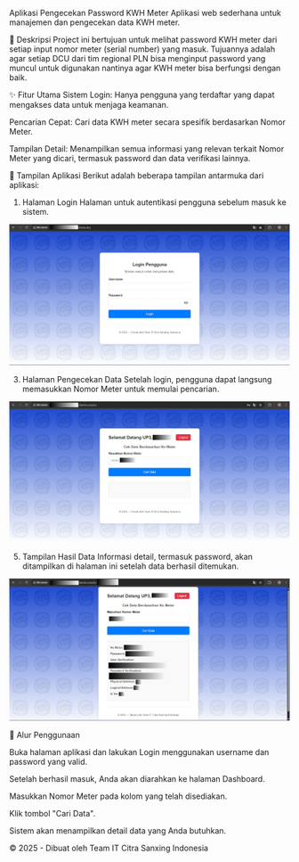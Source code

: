 Aplikasi Pengecekan Password KWH Meter
Aplikasi web sederhana untuk manajemen dan pengecekan data KWH meter.

📝 Deskripsi
Project ini bertujuan untuk melihat password KWH meter dari setiap input nomor meter (serial number) yang masuk. Tujuannya adalah agar setiap DCU dari tim regional PLN bisa menginput password yang muncul untuk digunakan nantinya agar KWH meter bisa berfungsi dengan baik.

✨ Fitur Utama
Sistem Login: Hanya pengguna yang terdaftar yang dapat mengakses data untuk menjaga keamanan.

Pencarian Cepat: Cari data KWH meter secara spesifik berdasarkan Nomor Meter.

Tampilan Detail: Menampilkan semua informasi yang relevan terkait Nomor Meter yang dicari, termasuk password dan data verifikasi lainnya.

📸 Tampilan Aplikasi
Berikut adalah beberapa tampilan antarmuka dari aplikasi:

1. Halaman Login
Halaman untuk autentikasi pengguna sebelum masuk ke sistem.

![Halaman Login](https://github.com/zazisaputra/project_meter_PLN/blob/main/img/Tampilan_login.png)

3. Halaman Pengecekan Data
Setelah login, pengguna dapat langsung memasukkan Nomor Meter untuk memulai pencarian.

![Halaman Pengecekan Data](https://github.com/zazisaputra/project_meter_PLN/blob/main/img/Pengecekan_SN.png)

5. Tampilan Hasil Data
Informasi detail, termasuk password, akan ditampilkan di halaman ini setelah data berhasil ditemukan.

![Tampilan Hasil Data](https://github.com/zazisaputra/project_meter_PLN/blob/main/img/tampilan_data.png)

🚀 Alur Penggunaan

Buka halaman aplikasi dan lakukan Login menggunakan username dan password yang valid.

Setelah berhasil masuk, Anda akan diarahkan ke halaman Dashboard.

Masukkan Nomor Meter pada kolom yang telah disediakan.

Klik tombol "Cari Data".

Sistem akan menampilkan detail data yang Anda butuhkan.

© 2025 - Dibuat oleh Team IT Citra Sanxing Indonesia
